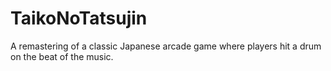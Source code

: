 # TaikoNoTatsujin
A remastering of a classic Japanese arcade game where players hit a drum on the beat of the music.

